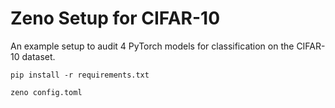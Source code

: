 # Zeno Setup for CIFAR-10

An example setup to audit 4 PyTorch models for classification on the CIFAR-10 dataset.

`pip install -r requirements.txt`

`zeno config.toml`

